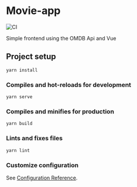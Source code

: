 # Movie-app

![CI](https://github.com/KenMwaura1/movie-app/workflows/CI/badge.svg?branch=master)

Simple frontend using the OMDB Api and Vue

## Project setup

```
yarn install
```

### Compiles and hot-reloads for development

```
yarn serve
```

### Compiles and minifies for production

```
yarn build
```

### Lints and fixes files

```
yarn lint
```

### Customize configuration

See [Configuration Reference](https://cli.vuejs.org/config/).
